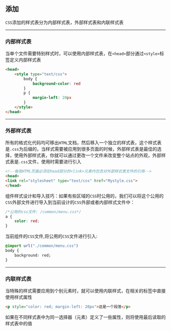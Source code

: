 ## 添加

`CSS`添加的样式表分为内部样式表，外部样式表和内联样式表

***

### 内部样式表

当单个文件需要特别样式时，可以使用内部样式表，在`<head>`部分通过`<style>`标签定义内部样式表

```html
<head>
    <style type="text/css">
        body {
        	background-color: red
        }
        p {
        	margin-left: 20px
        }
    </style>
</head>
```

***

### 外部样式表

所有的格式化代码均可移出`HTML`文档，然后移入一个独立的样式表，这个样式表是`.css`为后缀的，当样式需要被应用到很多页面的时候，外部样式表是最佳的选择，使用外部样式表，你就可以通过更改一个文件来改变整个站点的外观，外部样式表是`.css`文件，使用时需要进行引入

```html
<!--每张HTML页面必须在head部分的<link>元素内包含对外部样式表文件的引用-->
<head>
<link rel="stylesheet" type="text/css" href="Mystyle.css">
</head>
```

组件样式设计和导入技巧：如果有些区域的`CSS`时公用的，我们可以将这个公用的`CSS`外部文件进行导入到当前设计的`CSS`外部或者内部样式文件中：

```css
/*公用的css文件: /common/menu.css*/
a {
    color: red;
}
```

当前组件的`CSS`文件,将公用的`CSS`文件进行引入:

```css
@import url("./common/menu.css")
body {
    background: red;
}
```

***

### 内联样式表

当特殊的样式需要应用到个别元素时，就可以使用内联样式，在相关的标签中直接使用样式属性

```html
<p style="color: red; margin-left: 20px">这是一个段落</p>
```

如果在不同样式表中为同一选择器（元素）定义了一些属性，则将使用最后读取的样式表中的值